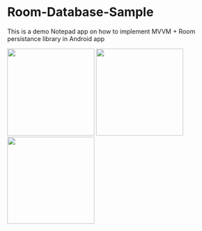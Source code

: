 # Room-Database-Sample
This is a demo Notepad app on how to implement MVVM + Room persistance library in Android app

<img src="https://github.com/manavboro/Room-Database-Sample/blob/master/screenshots/device-2021-08-09-113636.png" width="200" style="max-width:100%;">      <img src="https://github.com/manavboro/Room-Database-Sample/blob/master/screenshots/device-2021-08-09-111328.png" width="200" style="max-width:100%;">   <img src="https://github.com/manavboro/Room-Database-Sample/blob/master/screenshots/device-2021-08-09-111938.png" width="200" style="max-width:100%;">   


